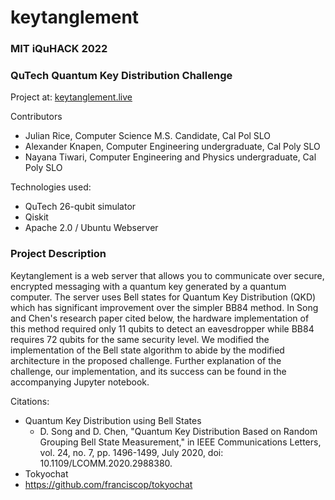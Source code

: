# keytanglement

### MIT iQuHACK 2022
### QuTech Quantum Key Distribution Challenge

Project at: [keytanglement.live](keytanglement.live)

Contributors 
- Julian Rice, Computer Science M.S. Candidate, Cal Pol SLO
- Alexander Knapen, Computer Engineering undergraduate, Cal Poly SLO
- Nayana Tiwari, Computer Engineering and Physics undergraduate, Cal Poly SLO

Technologies used:
- QuTech 26-qubit simulator
- Qiskit
- Apache 2.0 / Ubuntu Webserver

### Project Description
Keytanglement is a web server that allows you to communicate over secure, encrypted messaging with a quantum key generated by a quantum computer. 
The server uses Bell states for Quantum Key Distribution (QKD) which has significant improvement over the simpler BB84 method. In Song and Chen's research paper
cited below, the hardware implementation of this method required only 11 qubits to detect an eavesdropper while BB84 requires 72 qubits for the same security level. 
We modified the implementation of the Bell state algorithm to abide by the modified architecture in the proposed challenge. Further explanation of the challenge,
our implementation, and its success can be found in the accompanying Jupyter notebook.

Citations:
- Quantum Key Distribution using Bell States
  - D. Song and D. Chen, "Quantum Key Distribution Based on Random Grouping Bell State Measurement," in IEEE Communications Letters, vol. 24, no. 7, pp. 1496-1499, July 2020, doi: 10.1109/LCOMM.2020.2988380.
 - Tokyochat 
  - https://github.com/franciscop/tokyochat
